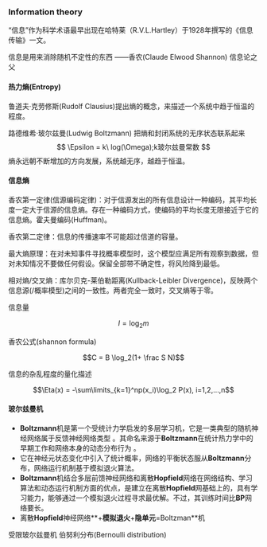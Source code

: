 <!-- markdownlint-disable MD033 MD036 MD041 MD045 -->

### Information theory

“信息”作为科学术语最早出现在哈特莱（R.V.L.Hartley）于1928年撰写的《信息传输》一文。

信息是用来消除随机不定性的东西
——香农(Claude Elwood Shannon) 信息论之父

#### 热力熵(Entropy)

鲁道夫·克劳修斯(Rudolf Clausius)提出熵的概念，来描述一个系统中趋于恒温的程度。

路德维希·玻尔兹曼(Ludwig Boltzmann) 把熵和封闭系统的无序状态联系起来
$$
\Epsilon = k\ log(\Omega);k玻尔兹曼常数
$$
熵永远朝不断增加的方向发展，系统越无序，越趋于恒温。

#### 信息熵

香农第一定律(信源编码定律)：对于信源发出的所有信息设计一种编码，其平均长度一定大于信源的信息熵。存在一种编码方式，使编码的平均长度无限接近于它的信息熵。霍夫曼编码(Huffman)。

香农第二定律：信息的传播速率不可能超过信道的容量。

最大熵原理：在对未知事件寻找概率模型时，这个模型应满足所有观察到数据，但对未知情况不要做任何假设。保留全部带不确定性，将风险降到最低。

相对熵/交叉熵：库尔贝克-莱伯勒距离(Kullback-Leibler Divergence)，反映两个信息源(/概率模型)之间的一致性。两者完全一致时，交叉熵等于零。

信息量

$$I=\log_2m$$

香农公式(shannon formula)

$$C = B \log_2(1+ \frac S N)$$

信息的杂乱程度的量化描述

$$\Eta(x) = -\sum\limits_{k=1}^np(x_i)\log_2 P(x), i=1,2,…,n$$

#### 玻尔兹曼机

- **Boltzmann**机是第一个受统计力学启发的多层学习机，它是一类典型的随机神经网络属于反馈神经网络类型  。其命名来源于**Boltzmann**在统计热力学中的早期工作和网络本身的动态分布行为 。
- 它在神经元状态变化中引入了统计概率，网络的平衡状态服从**Boltzmann**分布，网络运行机制基于模拟退火算法。
- **Boltzmann**机结合多层前馈神经网络和离散**Hopfield**网络在网络结构、学习算法和动态运行机制方面的优点，是建立在离散**Hopfield**网基础上的，具有学习能力，能够通过一个模拟退火过程寻求最优解。不过，其训练时间比**BP**网络要长。
- 离散**Hopfield**神经网络**+**模拟退火**+**隐单元**=Boltzman**机

受限玻尔兹曼机 伯努利分布(Bernoulli distribution)
